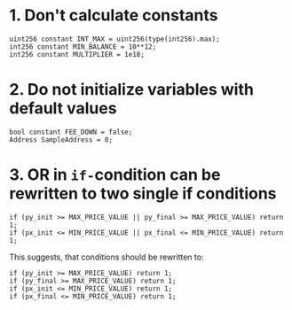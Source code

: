 # 1. Don't calculate constants
```solidity
uint256 constant INT_MAX = uint256(type(int256).max);
int256 constant MIN_BALANCE = 10**12;
int256 constant MULTIPLIER = 1e18;
```

# 2. Do not initialize variables with default values
```solidity
bool constant FEE_DOWN = false;
Address SampleAddress = 0;
```

# 3. OR in `if-`condition can be rewritten to two single if conditions
```solidity
if (py_init >= MAX_PRICE_VALUE || py_final >= MAX_PRICE_VALUE) return 1;
if (px_init <= MIN_PRICE_VALUE || px_final <= MIN_PRICE_VALUE) return 1;
```
This suggests, that conditions should be rewritten to:
```solidity
if (py_init >= MAX_PRICE_VALUE) return 1;
if (py_final >= MAX_PRICE_VALUE) return 1;
if (px_init <= MIN_PRICE_VALUE) return 1;
if (px_final <= MIN_PRICE_VALUE) return 1;
```